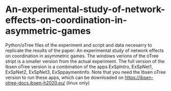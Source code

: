 # An-experimental-study-of-network-effects-on-coordination-in-asymmetric-games
Python/oTree files of the experiment and script and data necesarry to replicate the results of the paper: An experimental study of network effects on coordination in asymmetric games. 
The windows verions of the oTree stript is a smaller version from the actual experiment. The full version of the Ibsen oTree version is a combination of the apps ExSpIntro, ExSpNet1, ExSpNet2, ExSpNet3, ExSppaymentinfo. Note that you need the Ibsen oTree version to run these apps, which can be downloaded on https://ibsen-otree-docs.ibsen-h2020.eu/ (linux only)
